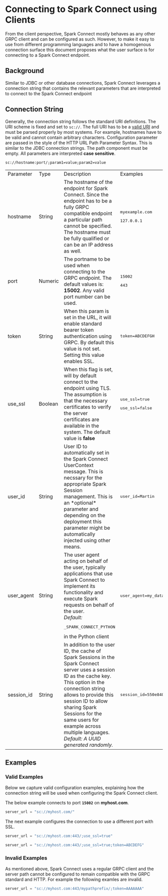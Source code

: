 # Connecting to Spark Connect using Clients

From the client perspective, Spark Connect mostly behaves as any other GRPC
client and can be configured as such. However, to make it easy to use from
different programming languages and to have a homogenous connection surface
this document proposes what the user surface is for connecting to a
Spark Connect endpoint.

## Background
Similar to JDBC or other database connections, Spark Connect leverages a
connection string that contains the relevant parameters that are interpreted
to connect to the Spark Connect endpoint


## Connection String

Generally, the connection string follows the standard URI definitions. The URI
scheme is fixed and set to `sc://`. The full URI has to be a 
[valid URI](http://www.faqs.org/rfcs/rfc2396.html) and must
be parsed properly by most systems. For example, hostnames have to be valid and
cannot contain arbitrary characters. Configuration parameter are passed in the 
style of the HTTP URL Path Parameter Syntax. This is similar to the JDBC connection
strings. The path component must be empty. All parameters are interpreted **case sensitive**.

```shell
sc://hostname:port/;param1=value;param2=value
```

<table>
  <tr>
    <td>Parameter</td>
    <td>Type</td>
    <td>Description</td>
    <td>Examples</td>
  </tr>
  <tr>
    <td>hostname</td>
    <td>String</td>
    <td>
      The hostname of the endpoint for Spark Connect. Since the endpoint
      has to be a fully GRPC compatible endpoint a particular path cannot
      be specified. The hostname must be fully qualified or can be an IP
      address as well.
    </td>
    <td>
      <pre>myexample.com</pre>
      <pre>127.0.0.1</pre>
    </td>
  </tr>
  <tr>
    <td>port</td>
<td>Numeric</td>
    <td>The portname to be used when connecting to the GRPC endpoint. The
    default values is: <b>15002</b>. Any valid port number can be used.</td>
    <td><pre>15002</pre><pre>443</pre></td>
  </tr>
  <tr>
    <td>token</td>
    <td>String</td>
    <td>When this param is set in the URL, it will enable standard
    bearer token authentication using GRPC. By default this value is not set.
    Setting this value enables SSL.</td>
    <td><pre>token=ABCDEFGH</pre></td>
  </tr>
  <tr>
    <td>use_ssl</td>
    <td>Boolean</td>
    <td>When this flag is set, will by default connect to the endpoint
    using TLS. The assumption is that the necessary certificates to verify
    the server certificates are available in the system. The default
    value is <b>false</b></td>
    <td><pre>use_ssl=true</pre><pre>use_ssl=false</pre></td>
  </tr>
  <tr>
    <td>user_id</td>
    <td>String</td>
    <td>User ID to automatically set in the Spark Connect UserContext message.
    This is necssary for the appropriate Spark Session management. This is an
    *optional* parameter and depending on the deployment this parameter might
    be automatically injected using other means.</td>
    <td>
    <pre>user_id=Martin</pre>
    </td>
  </tr>
  <tr>
    <td>user_agent</td>
    <td>String</td>
    <td>The user agent acting on behalf of the user, typically applications
    that use Spark Connect to implement its functionality and execute Spark
    requests on behalf of the user.<br/>
    <i>Default: </i><pre>_SPARK_CONNECT_PYTHON</pre> in the Python client</td>
    <td><pre>user_agent=my_data_query_app</pre></td>
  </tr>
  <tr>
    <td>session_id</td>
    <td>String</td>
    <td>In addition to the user ID, the cache of Spark Sessions in the Spark Connect
    server uses a session ID as the cache key. This option in the connection string
    allows to provide this session ID to allow sharing Spark Sessions for the same users
    for example across multiple languages.<br/>
    <i>Default: A UUID generated randomly.</td>
    <td><pre>session_id=550e8400-e29b-41d4-a716-446655440000</pre></td>
  </tr>
</table>

## Examples

### Valid Examples
Below we capture valid configuration examples, explaining how the connection string
will be used when configuring the Spark Connect client.

The below example connects to port **`15002`** on **myhost.com**.
```python
server_url = "sc://myhost.com/"
```

The next example configures the connection to use a different port with SSL.

```python
server_url = "sc://myhost.com:443/;use_ssl=true"
```

```python
server_url = "sc://myhost.com:443/;use_ssl=true;token=ABCDEFG"
```

### Invalid Examples

As mentioned above, Spark Connect uses a regular GRPC client and the server path
cannot be configured to remain compatible with the GRPC standard and HTTP. For
example the following examles are invalid.

```python
server_url = "sc://myhost.com:443/mypathprefix/;token=AAAAAAA"
```

